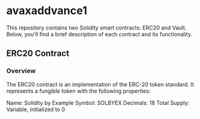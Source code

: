 # avaxaddvance1
This repository contains two Solidity smart contracts: ERC20 and Vault. Below, you'll find a brief description of each contract and its functionality.

## ERC20 Contract
### Overview
The ERC20 contract is an implementation of the ERC-20 token standard. It represents a fungible token with the following properties:

Name: Solidity by Example
Symbol: SOLBYEX
Decimals: 18
Total Supply: Variable, initialized to 0
